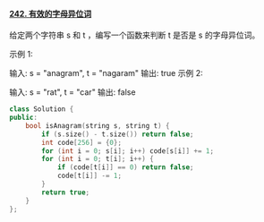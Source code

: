 #### [242. 有效的字母异位词](https://leetcode-cn.com/problems/valid-anagram/)

给定两个字符串 s 和 t ，编写一个函数来判断 t 是否是 s 的字母异位词。

示例 1:

输入: s = "anagram", t = "nagaram"
输出: true
示例 2:

输入: s = "rat", t = "car"
输出: false

```c++
class Solution {
public:
    bool isAnagram(string s, string t) {
        if (s.size() - t.size()) return false;
        int code[256] = {0};
        for (int i = 0; s[i]; i++) code[s[i]] += 1;
        for (int i = 0; t[i]; i++) {
            if (code[t[i]] == 0) return false;
            code[t[i]] -= 1;
        }
        return true;
    }
};
```

